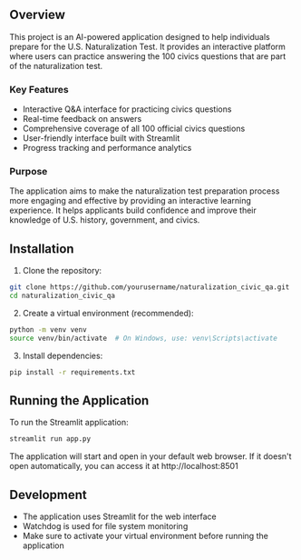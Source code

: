 ## Overview

This project is an AI-powered application designed to help individuals prepare for the U.S. Naturalization Test. It provides an interactive platform where users can practice answering the 100 civics questions that are part of the naturalization test.

### Key Features
- Interactive Q&A interface for practicing civics questions
- Real-time feedback on answers
- Comprehensive coverage of all 100 official civics questions
- User-friendly interface built with Streamlit
- Progress tracking and performance analytics

### Purpose
The application aims to make the naturalization test preparation process more engaging and effective by providing an interactive learning experience. It helps applicants build confidence and improve their knowledge of U.S. history, government, and civics.

## Installation

1. Clone the repository:
```bash
git clone https://github.com/yourusername/naturalization_civic_qa.git
cd naturalization_civic_qa
```

2. Create a virtual environment (recommended):
```bash
python -m venv venv
source venv/bin/activate  # On Windows, use: venv\Scripts\activate
```

3. Install dependencies:
```bash
pip install -r requirements.txt
```

## Running the Application

To run the Streamlit application:

```bash
streamlit run app.py
```

The application will start and open in your default web browser. If it doesn't open automatically, you can access it at http://localhost:8501

## Development

- The application uses Streamlit for the web interface
- Watchdog is used for file system monitoring
- Make sure to activate your virtual environment before running the application

